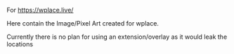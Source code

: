 For https://wplace.live/

Here contain the Image/Pixel Art created for wplace.

Currently there is no plan for using an extension/overlay as it would leak the locations